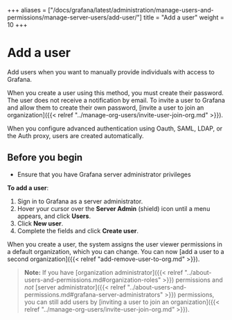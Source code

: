 +++
aliases = ["/docs/grafana/latest/administration/manage-users-and-permissions/manage-server-users/add-user/"]
title = "Add a user"
weight = 10
+++

# Add a user

Add users when you want to manually provide individuals with access to Grafana.

When you create a user using this method, you must create their password. The user does not receive a notification by email. To invite a user to Grafana and allow them to create their own password, [invite a user to join an organization]({{< relref "../manage-org-users/invite-user-join-org.md" >}}).

When you configure advanced authentication using Oauth, SAML, LDAP, or the Auth proxy, users are created automatically.

## Before you begin

- Ensure that you have Grafana server administrator privileges

**To add a user**:

1. Sign in to Grafana as a server administrator.
1. Hover your cursor over the **Server Admin** (shield) icon until a menu appears, and click **Users**.
1. Click **New user**.
1. Complete the fields and click **Create user**.

When you create a user, the system assigns the user viewer permissions in a default organization, which you can change. You can now [add a user to a second organization]({{< relref "add-remove-user-to-org.md" >}}).

> **Note:** If you have [organization administrator]({{< relref "../about-users-and-permissions.md#organization-roles" >}}) permissions and _not_ [server administrator]({{< relref "../about-users-and-permissions.md#grafana-server-administrators" >}}) permissions, you can still add users by [inviting a user to join an organization]({{< relref "../manage-org-users/invite-user-join-org.md" >}}).
